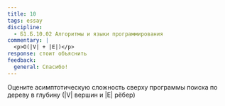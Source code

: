 ```yaml
---
title: 10
tags: essay
discipline:
  - Б1.Б.10.02 Алгоритмы и языки программирования
commentary: |
  <p>O(|V| + |E|)</p>
response: стоит объяснить
feedback:
  general: Cпасибо!
---
```


Оцените асимптотическую сложность сверху программы поиска по дереву в глубину (|V| вершин и |E| рёбер)